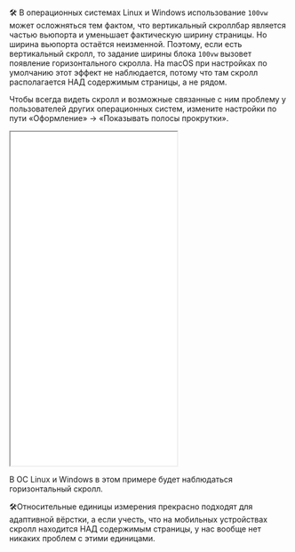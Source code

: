 🛠 В операционных системах Linux и Windows использование `100vw` может осложняться тем фактом, что вертикальный скроллбар является частью вьюпорта и уменьшает фактическую ширину страницы. Но ширина вьюпорта остаётся неизменной. Поэтому, если есть вертикальный скролл, то задание ширины блока `100vw` вызовет появление горизонтального скролла. На macOS при настройках по умолчанию этот эффект не наблюдается, потому что там скролл располагается НАД содержимым страницы, а не рядом. 

Чтобы всегда видеть скролл и возможные связанные с ним проблему у пользователей других операционных систем, измените настройки по пути «Оформление» → «Показывать полосы прокрутки».

<iframe title="Шапка и слайд на всю высоту" src="../demos/header-block/" height="600"></iframe>

В ОС Linux и Windows в этом примере будет наблюдаться горизонтальный скролл.

🛠Относительные единицы измерения прекрасно подходят для адаптивной вёрстки, а если учесть, что на мобильных устройствах скролл находится НАД содержимым страницы, у нас вообще нет никаких проблем с этими единицами.
